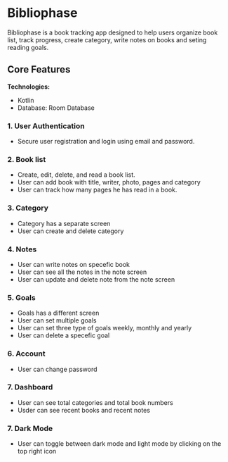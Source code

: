 # Bibliophase

Bibliophase is a book tracking app designed to help users organize book list, track progress, create category, write notes on books and seting reading goals.

## Core Features

**Technologies:**
- Kotlin
- Database: Room Database
  
### 1. User Authentication
- Secure user registration and login using email and password.


### 2. Book list

- Create, edit, delete, and read a book list.
- User can add book with title, writer, photo, pages and category
- User can track how many pages he has read in a book. 

### 3. Category
- Category has a separate screen
- User can create and delete category 


### 4. Notes
- User can write notes on specefic book
- User can see all the notes in the note screen
- User can update and delete note from the note screen


### 5. Goals
- Goals has a different screen
- User can set multiple goals
- User can set three type of goals weekly, monthly and yearly
- User can delete a specefic goal

### 6. Account
- User can change password

### 7. Dashboard
- User can see total categories and total book numbers
- Usder can see recent books and recent notes

### 7. Dark Mode
- User can toggle between dark mode and light mode by clicking on the top right icon


